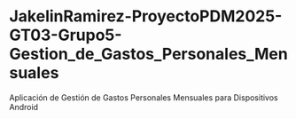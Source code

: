 # JakelinRamirez-ProyectoPDM2025-GT03-Grupo5-Gestion_de_Gastos_Personales_Mensuales
Aplicación de Gestión de Gastos   Personales Mensuales para Dispositivos  Android  
